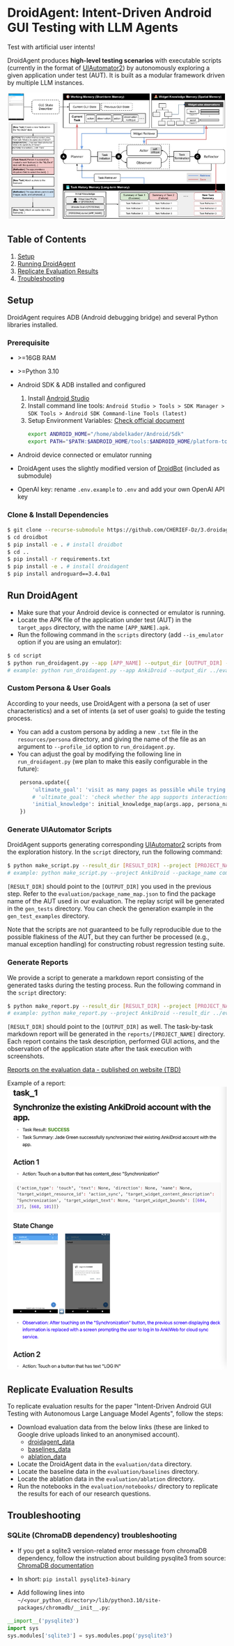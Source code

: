 # DroidAgent: Intent-Driven Android GUI Testing with LLM Agents

Test with artificial user intents!

DroidAgent produces **high-level testing scenarios** with executable scripts (currently in the format of [UIAutomator2](https://github.com/openatx/uiautomator2)) by autonomously exploring a given application under test (AUT). It is built as a modular framework driven by multiple LLM instances.

![droidagent_overview](resources/droidagent.jpg)

## Table of Contents
1. [Setup](#setup)
2. [Running DroidAgent](#run-droidagent)
3. [Replicate Evaluation Results](#replicate-evaluation-results)
4. [Troubleshooting](#troubleshooting)

## Setup

DroidAgent requires ADB (Android debugging bridge) and several Python libraries installed.

### Prerequisite
* \>=16GB RAM
* \>=Python 3.10
* Android SDK & ADB installed and configured
    1. Install [Android Studio](https://developer.android.com/studio)
    2. Install command line tools: `Android Studio > Tools > SDK Manager > SDK Tools > Android SDK Command-line Tools (latest)`
    3. Setup Environment Variables: [Check official document](https://developer.android.com/studio/command-line?hl=ko#environment-variables)
        ```bash
        export ANDROID_HOME="/home/abdelkader/Android/Sdk"
        export PATH="$PATH:$ANDROID_HOME/tools:$ANDROID_HOME/platform-tools:$ANDROID_HOME/cmdline-tools/latest/bin"
        ```

* Android device connected or emulator running
* DroidAgent uses the slightly modified version of [DroidBot](https://github.com/coinse/droidbot) (included as submodule)
* OpenAI key: rename `.env.example` to `.env` and add your own OpenAI API key


### Clone & Install Dependencies
```bash
$ git clone --recurse-submodule https://github.com/CHERIEF-Dz/3.droidagent.git
$ cd droidbot
$ pip install -e . # install droidbot
$ cd ..
$ pip install -r requirements.txt
$ pip install -e . # install droidagent
$ pip install androguard==3.4.0a1
```

## Run DroidAgent
* Make sure that your Android device is connected or emulator is running.
* Locate the APK file of the application under test (AUT) in the `target_apps` directory, with the name `[APP_NAME].apk`.
* Run the following command in the `scripts` directory (add `--is_emulator` option if you are using an emulator):
```bash
$ cd script
$ python run_droidagent.py --app [APP_NAME] --output_dir [OUTPUT_DIR] --is_emulator
# example: python run_droidagent.py --app AnkiDroid --output_dir ../evaluation/data_new/AnkiDroid --is_emulator
```


### Custom Persona & User Goals
According to your needs, use DroidAgent with a persona (a set of user characteristics) and a set of intents (a set of user goals) to guide the testing process. 

* You can add a custom persona by adding a new `.txt` file in the `resources/persona` directory, and giving the name of the file as an argument to `--profile_id` option to `run_droidagent.py`.
* You can adjust the goal by modifying the following line in `run_droidagent.py` (we plan to make this easily configurable in the future):
```python
    persona.update({
        'ultimate_goal': 'visit as many pages as possible while trying their core functionalities',
        # 'ultimate_goal': 'check whether the app supports interactions between multiple users', # for QuickChat case study
        'initial_knowledge': initial_knowledge_map(args.app, persona_name, app_name),
    })
```

### Generate UIAutomator Scripts
DroidAgent supports generating corresponding [UIAutomator2](https://github.com/openatx/uiautomator2) scripts from the exploration history. In the `script` directory, run the following command:
```bash
$ python make_script.py --result_dir [RESULT_DIR] --project [PROJECT_NAME] --package [PACKAGE_NAME]
# example: python make_script.py --project AnkiDroid --package_name com.ichi2.anki --result_dir ../evaluation/data/AnkiDroid
```
`[RESULT_DIR]` should point to the `[OUTPUT_DIR]` you used in the previous step. Refer to the `evaluation/package_name_map.json` to find the package name of the AUT used in our evaluation. The replay script will be generated in the `gen_tests` directory. You can check the generation example in the `gen_test_examples` directory.

Note that the scripts are not guaranteed to be fully reproducible due to the possible flakiness of the AUT, but they can further be processed (e.g., manual exception handling) for constructing robust regression testing suite.

### Generate Reports
We provide a script to generate a markdown report consisting of the generated tasks during the testing process. Run the following command in the `script` directory:
```bash
$ python make_report.py --result_dir [RESULT_DIR] --project [PROJECT_NAME]
# example: python make_report.py --project AnkiDroid --result_dir ../evaluation/data/AnkiDroid
```
`[RESULT_DIR]` should point to the `[OUTPUT_DIR]` as well.
The task-by-task markdown report will be generated in the `reports/[PROJECT_NAME]` directory. Each report contains the task description, performed GUI actions, and the observation of the application state after the task execution with screenshots.

[Reports on the evaluation data - published on website (TBD)](https://coinse.github.io/droidagent-reports/)

Example of a report:
![report](resources/example_report.png)

## Replicate Evaluation Results
To replicate evaluation results for the paper "Intent-Driven Android GUI Testing with Autonomous Large Language Model Agents", follow the steps: 

* Download evaluation data from the below links (these are linked to Google drive uploads linked to an anonymised account).
    - [droidagent_data](https://drive.google.com/file/d/1kUHDNmF7nyC8x77GKwsfvbGmXBVK4wDb/view?usp=sharing)
    - [baselines_data](https://drive.google.com/file/d/1-rts-U1jT7Y91wksQjqXsivRorUU9T_B/view?usp=sharing)
    - [ablation_data](https://drive.google.com/file/d/1CcyJXqbi8AEIHuLmETYEdq5NejhD9m1W/view?usp=sharing)
* Locate the DroidAgent data in the `evaluation/data` directory.
* Locate the baseline data in the `evaluation/baselines` directory.
* Locate the ablation data in the `evaluation/ablation` directory.
* Run the notebooks in the `evaluation/notebooks/` directory to replicate the results for each of our research questions.


## Troubleshooting
### SQLite (ChromaDB dependency) troubleshooting
* If you get a sqlite3 version-related error message from chromaDB dependency, follow the instruction about building pysqlite3 from source: [ChromaDB documentation](https://docs.trychroma.com/troubleshooting#sqlite)

* In short: `pip install pysqlite3-binary`
* Add following lines into `~/<your_python_directory>/lib/python3.10/site-packages/chromadb/__init__.py`:
```python
__import__('pysqlite3')
import sys
sys.modules['sqlite3'] = sys.modules.pop('pysqlite3')
```
